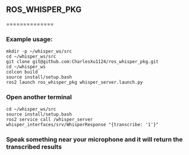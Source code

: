 ## ROS_WHISPER_PKG

==============
### Example usage:
```
mkdir -p ~/whisper_ws/src
cd ~/whisper_ws/src
git clone git@github.com:CharlesXu1124/ros_whisper_pkg.git
cd ~/whisper_ws
colcon build
source install/setup.bash
ros2 launch ros_whisper_pkg whisper_server.launch.py
```
### Open another terminal
```
cd ~/whisper_ws/src
source install/setup.bash
ros2 service call /whisper_server whisper_interfaces/srv/WhisperResponse "{transcribe: '1'}"
```

### Speak something near your microphone and it will return the transcribed results

